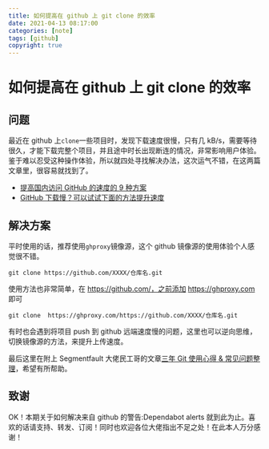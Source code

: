 ```yaml
---
title: 如何提高在 github 上 git clone 的效率
date: 2021-04-13 08:17:00
categories: [note]
tags: [github]
copyright: true
---
```


# 如何提高在 github 上 git clone 的效率

## 问题
最近在 github 上`clone`一些项目时，发现下载速度很慢，只有几 kB/s，需要等待很久，才能下载完整个项目，并且途中时长出现断连的情况，非常影响用户体验。
鉴于难以忍受这种操作体验，所以就四处寻找解决办法，这次运气不错，在这两篇文章里，很容易就找到了。

- [提高国内访问 GitHub 的速度的 9 种方案](https://blog.csdn.net/a1405/article/details/115438017)
- [GitHub 下载慢？可以试试下面的方法提升速度](https://www.secn.net/article/1562784.html)

<!-- more-->

## 解决方案
平时使用的话，推荐使用`ghproxy`镜像源，这个 github 镜像源的使用体验个人感觉很不错。

```
git clone https://github.com/XXXX/仓库名.git                               
```

使用方法也非常简单，在 https://github.com/，之前添加 https://ghproxy.com 即可

```
git clone  https://ghproxy.com/https://github.com/XXXX/仓库名.git
```

有时也会遇到将项目 push 到 github 远端速度慢的问题，这里也可以逆向思维，切换镜像源的方法，来提升上传速度。

最后这里在附上 Segmentfault 大佬民工哥的文章[三年 Git 使用心得 & 常见问题整理](https://segmentfault.com/a/1190000023734704)，希望有所帮助。

## 致谢

OK！本期关于如何解决来自 github 的警告:Dependabot alerts 就到此为止。喜欢的话请支持、转发、订阅！同时也欢迎各位大佬指出不足之处！在此本人万分感谢！
